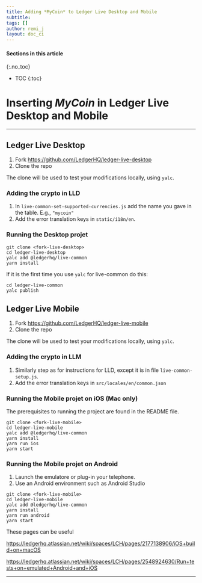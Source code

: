 ```yaml
---
title: Adding *MyCoin* to Ledger Live Desktop and Mobile
subtitle:
tags: []
author: remi_j
layout: doc_ci
---
```


#### Sections in this article
{:.no_toc}
* TOC
{:toc}

# Inserting *MyCoin* in Ledger Live Desktop and Mobile

<!--

- [Inserting *MyCoin* in Ledger Live Desktop and Mobile](#inserting-mycoin-in-ledger-live-desktop-and-mobile)
  - [Ledger Live Desktop](#ledger-live-desktop)
    - [Adding the crypto in LLD](#adding-the-crypto-in-lld)
    - [Running the Desktop projet](#running-the-desktop-projet)
  - [Ledger Live  Mobile](#ledger-live--mobile)
    - [Adding the crypto in LLM](#adding-the-crypto-in-llm)
    - [Running the Mobile projet on iOS (Mac only)](#running-the-mobile-projet-on-ios-mac-only)
    - [Running the Mobile projet on Android](#running-the-mobile-projet-on-android)

-->

***

## Ledger Live Desktop

1. Fork https://github.com/LedgerHQ/ledger-live-desktop
2. Clone the repo

The clone will be used to test your modifications locally, using `yalc`.


### Adding the crypto in LLD

1. In  `live-common-set-supported-currencies.js` add the name you gave in the table. E.g., `"mycoin"`
2. Add the error translation keys in `static/i18n/en`.

### Running the Desktop projet

```
git clone <fork-live-desktop>
cd ledger-live-desktop
yalc add @ledgerhq/live-common
yarn install
```

If it is the first time you use `yalc` for live-common do this:

```
cd ledger-live-common
yalc publish
```

## Ledger Live  Mobile

1. Fork https://github.com/LedgerHQ/ledger-live-mobile
2. Clone the repo

The clone will be used to test your modifications locally, using `yalc`.

### Adding the crypto in LLM

1. Similarly step as for instructions for LLD, except it is in file `live-common-setup.js`.
2. Add the error translation keys in  `src/locales/en/common.json`

### Running the Mobile projet on iOS (Mac only)

The prerequisites to running the project are found in the README file.

```
git clone <fork-live-mobile>
cd ledger-live-mobile
yalc add @ledgerhq/live-common
yarn install
yarn run ios
yarn start
```

### Running the Mobile projet on Android

1. Launch the emulatore or plug-in your telephone.
2. Use an Android environment such as Android Studio

```
git clone <fork-live-mobile>
cd ledger-live-mobile
yalc add @ledgerhq/live-common
yarn install
yarn run android
yarn start
```

These pages can be useful

https://ledgerhq.atlassian.net/wiki/spaces/LCH/pages/2177138906/iOS+build+on+macOS

https://ledgerhq.atlassian.net/wiki/spaces/LCH/pages/2548924630/Run+tests+on+emulated+Android+and+iOS

---
